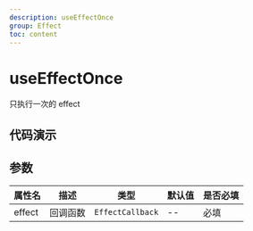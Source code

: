 ```yaml
---
description: useEffectOnce
group: Effect
toc: content
---
```


# useEffectOnce

只执行一次的 effect

## 代码演示

<code src="let-hooks/useEffectOnce/demos/base.tsx" title="基本用法"></code>

## 参数

| 属性名 | 描述     | 类型             | 默认值 | 是否必填 |
| ------ | -------- | ---------------- | ------ | -------- |
| effect | 回调函数 | `EffectCallback` | --     | 必填     |
